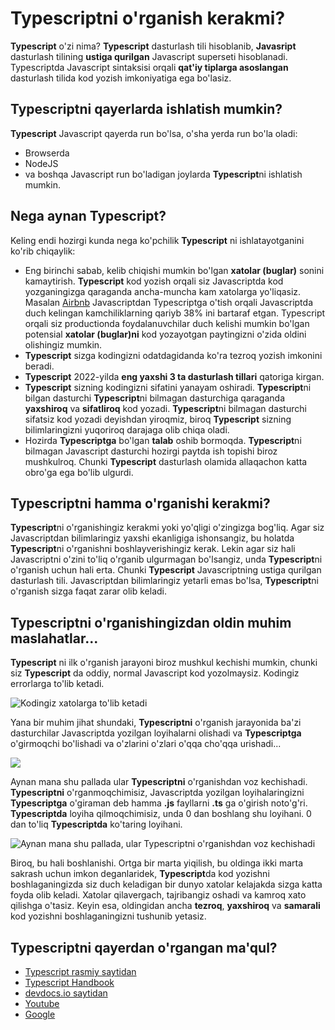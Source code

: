 # Typescriptni o'rganish kerakmi?

**Typescript** o'zi nima? **Typescript** dasturlash tili hisoblanib, **Javasript** dasturlash tilining __ustiga qurilgan__ Javascript superseti hisoblanadi. Typescriptda Javascript sintaksisi orqali **qat'iy tiplarga asoslangan** dasturlash tilida kod yozish imkoniyatiga ega bo'lasiz. 

## Typescriptni qayerlarda ishlatish mumkin?
**Typescript** Javascript qayerda run bo'lsa, o'sha yerda run bo'la oladi:
- Browserda
- NodeJS 
- va boshqa Javascript run bo'ladigan joylarda **Typescript**ni ishlatish mumkin. 

## Nega aynan Typescript?
Keling endi hozirgi kunda nega ko'pchilik __Typescript__ ni ishlatayotganini ko'rib chiqaylik:
- Eng birinchi sabab, kelib chiqishi mumkin bo'lgan **xatolar (buglar)** sonini kamaytirish. **Typescript** kod yozish orqali siz Javascriptda kod yozganingizga qaraganda ancha-muncha kam xatolarga yo'liqasiz. Masalan [Airbnb](https://www.airbnb.com/) Javascriptdan Typescriptga o'tish orqali Javascriptda duch kelingan kamchiliklarning qariyb 38% ini bartaraf etgan. Typescript orqali siz productionda foydalanuvchilar duch kelishi mumkin bo'lgan potensial **xatolar (buglar)ni** kod yozayotgan paytingizni o'zida oldini olishingiz mumkin. 
- **Typescript** sizga kodingizni odatdagidanda ko'ra tezroq yozish imkonini beradi. 
- **Typescript** 2022-yilda **eng yaxshi 3 ta dasturlash tillari** qatoriga kirgan. 
- **Typescript** sizning kodingizni sifatini yanayam oshiradi. **Typescript**ni bilgan dasturchi **Typescript**ni bilmagan dasturchiga qaraganda **yaxshiroq** va **sifatliroq** kod yozadi. **Typescript**ni bilmagan dasturchi sifatsiz kod yozadi deyishdan yiroqmiz, biroq **Typescript** sizning bilimlaringizni yuqoriroq darajaga olib chiqa oladi. 
- Hozirda **Typescriptga** bo'lgan **talab** oshib bormoqda. **Typescript**ni bilmagan Javascript dasturchi hozirgi paytda ish topishi biroz mushkulroq. Chunki **Typescript** dasturlash olamida allaqachon katta obro'ga ega bo'lib ulgurdi. 

## Typescriptni hamma o'rganishi kerakmi?
**Typescript**ni o'rganishingiz kerakmi yoki yo'qligi o'zingizga bog'liq. Agar siz Javascriptdan bilimlaringiz yaxshi ekanligiga ishonsangiz, bu holatda **Typescript**ni o'rganishni boshlayverishingiz kerak. Lekin agar siz hali Javascriptni o'zini to'liq o'rganib ulgurmagan bo'lsangiz, unda **Typescript**ni o'rganish uchun hali erta. Chunki **Typescript** Javascriptning ustiga qurilgan dasturlash tili. Javascriptdan bilimlaringiz yetarli emas bo'lsa, **Typescript**ni o'rganish sizga faqat zarar olib keladi. 

## Typescriptni o'rganishingizdan oldin muhim maslahatlar...
**Typescript** ni ilk o'rganish jarayoni biroz mushkul kechishi mumkin, chunki siz **Typescript** da oddiy, normal Javascript kod yozolmaysiz. Kodingiz errorlarga to'lib ketadi. 

![Kodingiz xatolarga to'lib ketadi](https://devs.lol/uploads/2021/11/meme-dev-humor-fixing-typescript-errors-with-any-178.jpg)

Yana bir muhim jihat shundaki, **Typescriptni** o'rganish jarayonida ba'zi dasturchilar Javascriptda yozilgan loyihalarni olishadi va **Typescriptga** o'girmoqchi bo'lishadi va o'zlarini o'zlari o'qqa cho'qqa urishadi...

![](https://devs.lol/uploads/2022/07/meme-dev-humor-after-you-migrate-to-typescript-317.jpg)

Aynan mana shu pallada ular **Typescriptni** o'rganishdan voz kechishadi. **Typescriptni** o'rganmoqchimisiz, Javascriptda yozilgan loyihalaringizni **Typescriptga** o'giraman deb hamma __.js__ fayllarni __.ts__ ga o'girish noto'g'ri. **Typescriptda** loyiha qilmoqchimisiz, unda 0 dan boshlang shu loyihani. 0 dan to'liq **Typescriptda** ko'taring loyihani. 

![Aynan mana shu pallada, ular **Typescript**ni o'rganishdan voz kechishadi](https://res.cloudinary.com/practicaldev/image/fetch/s--Tyo8_V2R--/c_imagga_scale,f_auto,fl_progressive,h_900,q_auto,w_1600/https://dev-to-uploads.s3.amazonaws.com/uploads/articles/rdyo2ubjrh5fnd03t3qy.png)


Biroq, bu hali boshlanishi. Ortga bir marta yiqilish, bu oldinga ikki marta sakrash uchun imkon deganlaridek, **Typescript**da kod yozishni boshlaganingizda siz duch keladigan bir dunyo xatolar kelajakda sizga katta foyda olib keladi. Xatolar qilavergach, tajribangiz oshadi va kamroq xato qilishga o'tasiz. Keyin esa, oldingidan ancha **tezroq**, **yaxshiroq** va **samarali** kod yozishni boshlaganingizni tushunib yetasiz. 

## Typescriptni qayerdan o'rgangan ma'qul?
- [Typescript rasmiy saytidan](https://www.typescriptlang.org/)
- [Typescript Handbook](https://www.typescriptlang.org/)
- [devdocs.io saytidan](https://devdocs.io/typescript/)
- [Youtube](https://youtube.com)
- [Google](https://google.com)